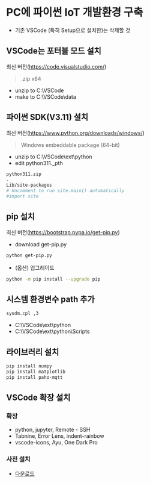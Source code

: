 # PC에 파이썬 IoT 개발환경 구축
- 기존 VSCode (특히 Setup으로 설치한)는 삭제할 것

## VSCode는 포터블 모드 설치
최신 버전(https://code.visualstudio.com/)
> .zip x64
- unzip to C:\VSCode
- make to C:\VSCode\data

## 파이썬 SDK(V3.11) 설치
최신 버전(https://www.python.org/downloads/windows/)
>  Windows embeddable package (64-bit)
- unzip to C:\VSCode\ext\python
- edit python311._pth
```sh
python311.zip
.
Lib/site-packages
# Uncomment to run site.main() automatically
#import site
```

## pip 설치
최신 버전(https://bootstrap.pypa.io/get-pip.py)
- download get-pip.py
```sh
python get-pip.py
```
- (옵션) 업그레이드
```sh
python -m pip install --upgrade pip
```

## 시스템 환경변수 path 추가
```sh
sysdm.cpl ,3
```

- C:\VSCode\ext\python
- C:\VSCode\ext\python\Scripts

## 라이브러리 설치
```sh
pip install numpy
pip install matplotlib
pip install paho-mqtt
```

## VSCode 확장 설치
### 확장
- python, jupyter, Remote - SSH
- Tabnine, Error Lens, indent-rainbow
- vscode-icons, Ayu, One Dark Pro
 
### 사전 설치
- [다운로드](https://koreaoffice-my.sharepoint.com/:u:/g/personal/devcamp_korea_ac_kr/EZFiLtxjxUNPnU_BpYpcMb8B6HjtxIytgNjTA1Tw6eP0eA?e=on4GXY)
